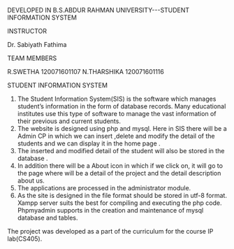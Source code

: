 DEVELOPED IN B.S.ABDUR RAHMAN UNIVERSITY---STUDENT INFORMATION SYSTEM 

INSTRUCTOR


Dr. Sabiyath Fathima 


TEAM MEMBERS 



R.SWETHA
120071601107
N.THARSHIKA
120071601116


STUDENT INFORMATION SYSTEM 

1. The Student  Information System(SIS) is the software which manages student’s information in the form of database records. Many educational institutes use this type of software to manage the vast information  of their previous and current students.
2. The website is designed using php and mysql.  Here in  SIS  there will be a Admin CP in which we can insert ,delete and modify the detail of the students and we can display it in the home page .
3. The inserted and modified detail of the student will also be stored in the database .
 4. In addition there will be a About icon in which if we click on, it  will go to the page where will be a detail    of the project and the detail description about us.
5. The applications are processed in the administrator module. 
6. As the site is designed in  the file format should be stored in utf-8 format. Xampp server 
suits the best for compiling and executing the php code. Phpmyadmin supports in the creation and 
maintenance of mysql database and tables. 

The project was developed as a part of the curriculum for the course IP lab(CS405).
